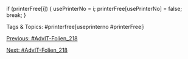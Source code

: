 if (printerFree[i])  {
usePrinterNo  = i;
printerFree[usePrinterNo]  = false;
break;
}

   Tags & Topics:
   #printerfree[useprinterno
   #printerFree[i

[Previous: #AdvIT-Folien_218](AdvIT-Folien_218.md)

[Next: #AdvIT-Folien_218](AdvIT-Folien_218.md)